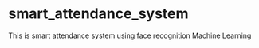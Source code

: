 # smart_attendance_system
This is smart attendance system using face recognition Machine Learning  
